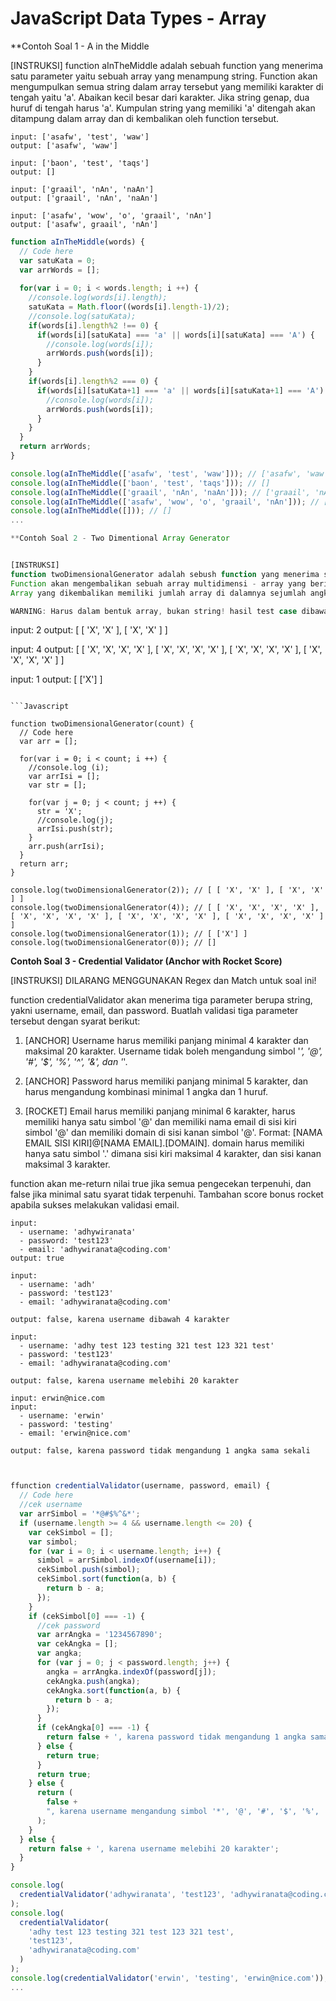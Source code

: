 # JavaScript Data Types - Array

**Contoh Soal 1 - A in the Middle

[INSTRUKSI]
function aInTheMiddle adalah sebuah function yang menerima satu parameter yaitu sebuah array yang menampung string.
Function akan mengumpulkan semua string dalam array tersebut yang memiliki karakter di tengah yaitu 'a'. Abaikan kecil besar dari karakter.
Jika string genap, dua huruf di tengah harus 'a'.
Kumpulan string yang memiliki 'a' ditengah akan ditampung dalam array dan di kembalikan oleh function tersebut.


```output 
input: ['asafw', 'test', 'waw']
output: ['asafw', 'waw']

input: ['baon', 'test', 'taqs']
output: []

input: ['graail', 'nAn', 'naAn']
output: ['graail', 'nAn', 'naAn']

input: ['asafw', 'wow', 'o', 'graail', 'nAn']
output: ['asafw', graail', 'nAn']
```


```Javascript
function aInTheMiddle(words) {
  // Code here
  var satuKata = 0;
  var arrWords = [];
  
  for(var i = 0; i < words.length; i ++) {
    //console.log(words[i].length);
    satuKata = Math.floor((words[i].length-1)/2);
    //console.log(satuKata);
    if(words[i].length%2 !== 0) {
      if(words[i][satuKata] === 'a' || words[i][satuKata] === 'A') {
        //console.log(words[i]);
        arrWords.push(words[i]);
      }
    }
    if(words[i].length%2 === 0) {
      if(words[i][satuKata+1] === 'a' || words[i][satuKata+1] === 'A') {
        //console.log(words[i]);
        arrWords.push(words[i]);
      }
    }
  }
  return arrWords;
}

console.log(aInTheMiddle(['asafw', 'test', 'waw'])); // ['asafw', 'waw']
console.log(aInTheMiddle(['baon', 'test', 'taqs'])); // []
console.log(aInTheMiddle(['graail', 'nAn', 'naAn'])); // ['graail', 'nAn', 'naAn']
console.log(aInTheMiddle(['asafw', 'wow', 'o', 'graail', 'nAn'])); // ['asafw', graail', 'nAn']
console.log(aInTheMiddle([])); // []
...

**Contoh Soal 2 - Two Dimentional Array Generator


[INSTRUKSI]
function twoDimensionalGenerator adalah sebush function yang menerima satu parameter berupa angka.
Function akan mengembalikan sebuah array multidimensi - array yang berisikan array-array yang menampung string.
Array yang dikembalikan memiliki jumlah array di dalamnya sejumlah angka di parameter, dan setiap array di dalamnya akan menampung string 'X' sejumlah angka parameter juga.

WARNING: Harus dalam bentuk array, bukan string! hasil test case dibawah adalah visualisasi bentuk array, dan mungkin bisa sedikit berbeda di setiap console.


```
input: 2
output: [ [ 'X', 'X' ], [ 'X', 'X' ] ]

input: 4
output: [ [ 'X', 'X', 'X', 'X' ], [ 'X', 'X', 'X', 'X' ], [ 'X', 'X', 'X', 'X' ], [ 'X', 'X', 'X', 'X' ] ]

input: 1
output: [ ['X'] ]
```

```Javascript 

function twoDimensionalGenerator(count) {
  // Code here
  var arr = [];
  
  for(var i = 0; i < count; i ++) {
    //console.log (i);
    var arrIsi = [];
    var str = [];
    
    for(var j = 0; j < count; j ++) {
      str = 'X';
      //console.log(j);
      arrIsi.push(str);
    }
    arr.push(arrIsi);
  }
  return arr;
}

console.log(twoDimensionalGenerator(2)); // [ [ 'X', 'X' ], [ 'X', 'X' ] ]
console.log(twoDimensionalGenerator(4)); // [ [ 'X', 'X', 'X', 'X' ], [ 'X', 'X', 'X', 'X' ], [ 'X', 'X', 'X', 'X' ], [ 'X', 'X', 'X', 'X' ] ]
console.log(twoDimensionalGenerator(1)); // [ ['X'] ]
console.log(twoDimensionalGenerator(0)); // []

```
**Contoh Soal 3 - Credential Validator (Anchor with Rocket Score)**


[INSTRUKSI]
DILARANG MENGGUNAKAN Regex dan Match untuk soal ini!


function credentialValidator akan menerima tiga parameter berupa string, yakni username, email, dan password. Buatlah validasi tiga parameter tersebut dengan syarat berikut:

1. [ANCHOR] Username harus memiliki panjang minimal 4 karakter dan maksimal 20 karakter. Username tidak boleh mengandung simbol '*', '@', '#', '$', '%', '^', '&', dan '*'.

2. [ANCHOR] Password harus memiliki panjang minimal 5 karakter, dan harus mengandung kombinasi minimal 1 angka dan 1 huruf.

3. [ROCKET] Email harus memiliki panjang minimal 6 karakter, harus memiliki hanya satu simbol '@' dan memiliki nama email di sisi kiri simbol '@' dan memiliki domain di sisi kanan simbol '@'. Format: [NAMA EMAIL SISI KIRI]@[NAMA EMAIL].[DOMAIN].  domain harus memiliki hanya satu simbol '.' dimana sisi kiri maksimal 4 karakter, dan sisi kanan maksimal 3 karakter.

function akan me-return nilai true jika semua pengecekan terpenuhi, dan false jika minimal satu syarat tidak terpenuhi. Tambahan score bonus rocket apabila sukses melakukan validasi email.



```
input:
  - username: 'adhywiranata'
  - password: 'test123'
  - email: 'adhywiranata@coding.com'
output: true

input: 
  - username: 'adh'
  - password: 'test123'
  - email: 'adhywiranata@coding.com'

output: false, karena username dibawah 4 karakter

input: 
  - username: 'adhy test 123 testing 321 test 123 321 test'
  - password: 'test123'
  - email: 'adhywiranata@coding.com'

output: false, karena username melebihi 20 karakter

input: erwin@nice.com
input: 
  - username: 'erwin'
  - password: 'testing'
  - email: 'erwin@nice.com'

output: false, karena password tidak mengandung 1 angka sama sekali


```

```Javascript 

ffunction credentialValidator(username, password, email) {
  // Code here
  //cek username
  var arrSimbol = '*@#$%^&*';
  if (username.length >= 4 && username.length <= 20) {
    var cekSimbol = [];
    var simbol;
    for (var i = 0; i < username.length; i++) {
      simbol = arrSimbol.indexOf(username[i]);
      cekSimbol.push(simbol);
      cekSimbol.sort(function(a, b) {
        return b - a;
      });
    }
    if (cekSimbol[0] === -1) {
      //cek password
      var arrAngka = '1234567890';
      var cekAngka = [];
      var angka;
      for (var j = 0; j < password.length; j++) {
        angka = arrAngka.indexOf(password[j]);
        cekAngka.push(angka);
        cekAngka.sort(function(a, b) {
          return b - a;
        });
      }
      if (cekAngka[0] === -1) {
        return false + ', karena password tidak mengandung 1 angka sama sekali';
      } else {
        return true;
      }
      return true;
    } else {
      return (
        false +
        ", karena username mengandung simbol '*', '@', '#', '$', '%', '^', '&', dan '*'"
      );
    }
  } else {
    return false + ', karena username melebihi 20 karakter';
  }
}

console.log(
  credentialValidator('adhywiranata', 'test123', 'adhywiranata@coding.com')
);
console.log(
  credentialValidator(
    'adhy test 123 testing 321 test 123 321 test',
    'test123',
    'adhywiranata@coding.com'
  )
);
console.log(credentialValidator('erwin', 'testing', 'erwin@nice.com'));
...

